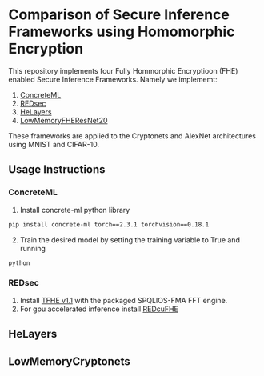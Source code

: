 # Comparison of Secure Inference Frameworks using Homomorphic Encryption
This repository implements four Fully Hommorphic Encryptioon (FHE) enabled Secure Inference Frameworks. Namely we implememt:
1. [ConcreteML](https://github.com/zama-ai/concrete-ml/tree/release/1.9.x)
2. [REDsec](https://github.com/TrustworthyComputing/REDsec)
4. [HeLayers](https://ibm.github.io/helayers/)
5. [LowMemoryFHEResNet20](https://github.com/narger-ef/LowMemoryFHEResNet20)

These frameworks are applied to the Cryptonets and AlexNet architectures using MNIST and CIFAR-10.

## Usage Instructions
### ConcreteML
1. Install concrete-ml python library
```bash
pip install concrete-ml torch==2.3.1 torchvision==0.18.1
```
2. Train the desired model by setting the training variable to True and running
```
python 
```

### REDsec
1. Install [TFHE v1.1](https://github.com/tfhe/tfhe) with the packaged SPQLIOS-FMA FFT engine.
2. For gpu accelerated inference install [REDcuFHE](https://github.com/TrustworthyComputing/REDcuFHE)

## HeLayers


## LowMemoryCryptonets
